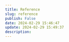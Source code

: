 ```yaml
---
title: Reference
slug: reference
publish: False
date: 2024-02-29 15:46:47
update: 2024-02-29 15:49:37
description:
---
```

